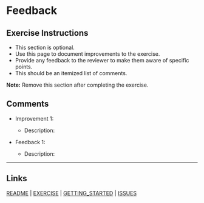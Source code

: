 # Feedback

## Exercise Instructions

- This section is optional.
- Use this page to document improvements to the exercise.
- Provide any feedback to the reviewer to make them aware of specific points.
- This should be an itemized list of comments.

**Note:** Remove this section after completing the exercise.

## Comments

- Improvement 1:
  - Description:

- Feedback 1:
  - Description:

---

## Links

[README](README.md) | [EXERCISE](EXERCISE.md) | [GETTING_STARTED](GETTING_STARTED.md) | [ISSUES](ISSUES.md)